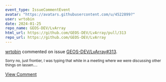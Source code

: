 ```yaml
---
event_type: IssueCommentEvent
avatar: "https://avatars.githubusercontent.com/u/4522899?"
user: wrtobin
date: 2024-01-25
repo_name: GEOS-DEV/LvArray
html_url: https://github.com/GEOS-DEV/LvArray/pull/313
repo_url: https://github.com/GEOS-DEV/LvArray
---
```


<a href='https://github.com/wrtobin' target='_blank'>wrtobin</a> commented on issue <a href='https://github.com/GEOS-DEV/LvArray/pull/313' target='_blank'>GEOS-DEV/LvArray#313</a>.

<small>Sorry no, just frontier, I was typing that while in a meeting where we were discussing other things on lassen....</small>

<a href='https://github.com/GEOS-DEV/LvArray/pull/313' target='_blank'>View Comment</a>